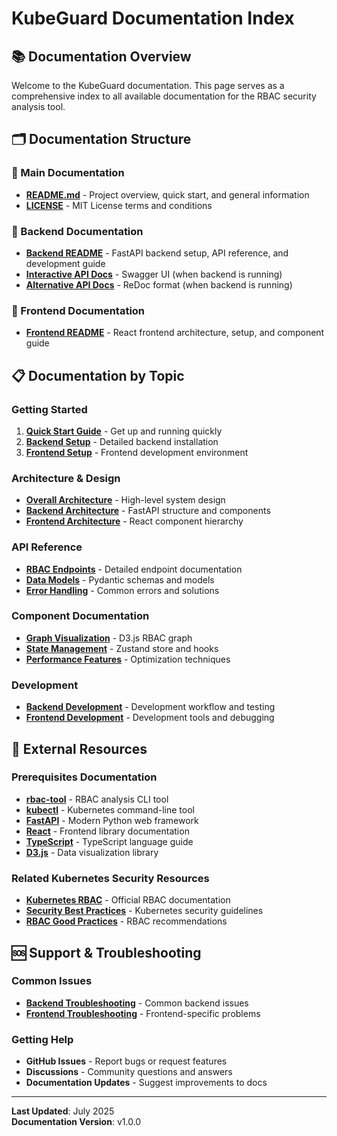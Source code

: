 # KubeGuard Documentation Index

## 📚 Documentation Overview

Welcome to the KubeGuard documentation. This page serves as a comprehensive index to all available documentation for the RBAC security analysis tool.

## 🗂️ Documentation Structure

### 📖 Main Documentation
- **[README.md](./README.md)** - Project overview, quick start, and general information
- **[LICENSE](./LICENSE)** - MIT License terms and conditions

### 🔧 Backend Documentation
- **[Backend README](./backend/README.md)** - FastAPI backend setup, API reference, and development guide
- **[Interactive API Docs](http://localhost:8000/docs)** - Swagger UI (when backend is running)
- **[Alternative API Docs](http://localhost:8000/redoc)** - ReDoc format (when backend is running)

### 🎨 Frontend Documentation
- **[Frontend README](./frontend/README.md)** - React frontend architecture, setup, and component guide

## 📋 Documentation by Topic

### Getting Started
1. **[Quick Start Guide](./README.md#🚀-quick-start)** - Get up and running quickly
2. **[Backend Setup](./backend/README.md#🚀-setup-and-installation)** - Detailed backend installation
3. **[Frontend Setup](./frontend/README.md#🚀-setup-and-installation)** - Frontend development environment

### Architecture & Design
- **[Overall Architecture](./README.md#🏗️-architecture)** - High-level system design
- **[Backend Architecture](./backend/README.md#🏗️-architecture)** - FastAPI structure and components
- **[Frontend Architecture](./frontend/README.md#🏗️-architecture)** - React component hierarchy

### API Reference
- **[RBAC Endpoints](./backend/README.md#📊-api-endpoints)** - Detailed endpoint documentation
- **[Data Models](./backend/README.md#🗃️-data-models)** - Pydantic schemas and models
- **[Error Handling](./backend/README.md#⚠️-error-handling)** - Common errors and solutions

### Component Documentation
- **[Graph Visualization](./frontend/README.md#🎯-key-components)** - D3.js RBAC graph
- **[State Management](./frontend/README.md#🗃️-state-management)** - Zustand store and hooks
- **[Performance Features](./frontend/README.md#⚡-performance-features)** - Optimization techniques

### Development
- **[Backend Development](./backend/README.md#🔧-development)** - Development workflow and testing
- **[Frontend Development](./frontend/README.md#🔧-development)** - Development tools and debugging

## 🔗 External Resources

### Prerequisites Documentation
- **[rbac-tool](https://github.com/alcideio/rbac-tool)** - RBAC analysis CLI tool
- **[kubectl](https://kubernetes.io/docs/reference/kubectl/)** - Kubernetes command-line tool
- **[FastAPI](https://fastapi.tiangolo.com/)** - Modern Python web framework
- **[React](https://reactjs.org/)** - Frontend library documentation
- **[TypeScript](https://www.typescriptlang.org/)** - TypeScript language guide
- **[D3.js](https://d3js.org/)** - Data visualization library

### Related Kubernetes Security Resources
- **[Kubernetes RBAC](https://kubernetes.io/docs/reference/access-authn-authz/rbac/)** - Official RBAC documentation
- **[Security Best Practices](https://kubernetes.io/docs/concepts/security/)** - Kubernetes security guidelines
- **[RBAC Good Practices](https://kubernetes.io/docs/concepts/security/rbac-good-practices/)** - RBAC recommendations

## 🆘 Support & Troubleshooting

### Common Issues
- **[Backend Troubleshooting](./backend/README.md#🔧-troubleshooting)** - Common backend issues
- **[Frontend Troubleshooting](./frontend/README.md#🔧-troubleshooting)** - Frontend-specific problems

### Getting Help
- **GitHub Issues** - Report bugs or request features
- **Discussions** - Community questions and answers
- **Documentation Updates** - Suggest improvements to docs

---

**Last Updated**: July 2025  
**Documentation Version**: v1.0.0
